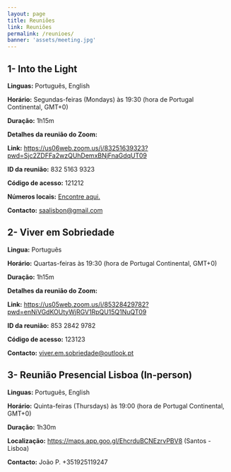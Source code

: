 ```yaml
---
layout: page
title: Reuniões
link: Reuniões
permalink: /reunioes/
banner: 'assets/meeting.jpg'
---
```


## 1- Into the Light

**Linguas:** Português, English

**Horário:** Segundas-feiras (Mondays) às 19:30 (hora de Portugal Continental, GMT+0)

**Duração:** 1h15m

**Detalhes da reunião do Zoom:**

**Link:** <https://us06web.zoom.us/j/83251639323?pwd=Sjc2ZDFFa2wzQUhDemxBNjFnaGdqUT09>

**ID da reunião:** 832 5163 9323

**Código de acesso:** 121212

**Números locais:** <a href="https://us06web.zoom.us/u/kxOybRuDb" target="_blank">Encontre aqui.</a>

**Contacto:** [saalisbon@gmail.com](mailto:saalisbon@gmail.com)


## 2- Viver em Sobriedade

**Lingua:** Português

**Horário:** Quartas-feiras às 19:30 (hora de Portugal Continental, GMT+0)

**Duração:** 1h15m

**Detalhes da reunião do Zoom:**

**Link:** <https://us05web.zoom.us/j/85328429782?pwd=enNiVGdKOUtyWjRGV1RpQU15Q1NuQT09>

**ID da reunião:** 853 2842 9782

**Código de acesso:** 123123

**Contacto:** [viver.em.sobriedade@outlook.pt](mailto:viver.em.sobriedade@outlook.pt)


## 3- Reunião Presencial Lisboa (In-person)

**Linguas:** Português, English

**Horário:** Quinta-feiras (Thursdays) às 19:00 (hora de Portugal Continental, GMT+0)

**Duração:** 1h30m

**Localização:** <https://maps.app.goo.gl/EhcrduBCNEzrvPBV8> (Santos - Lisboa)

**Contacto:** João P. +351925119247